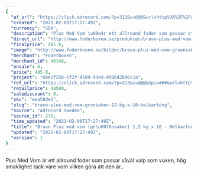 ```yaml
---
{
  "af_url": "https://click.adrecord.com/?p=313&c=@@@&url=http%3A%2F%2Fwww.foderboxen.se%2Fprodukter%2Fbravo-plus-med-vom-groensaker-1-2-kg-x-10-helkartong%2C670",
  "created": "2021-02-08T17:27:49Z",
  "currency": "SEK",
  "description": "Plus Med Vom \u00e4r ett allround foder som passar s\u00e5v\u00e4l valp som vuxen, h\u00f6g smaklighet tack vare vom vilken g\u00f6ra att den \u00e4r..",
  "direct_url": "http://www.foderboxen.se/produkter/bravo-plus-med-vom-groensaker-1-2-kg-x-10-helkartong,670",
  "finalprice": 485.0,
  "image": "http://www.foderboxen.se/bilder/bravo-plus-med-vom-groensaker-1-2-kg-x-10-helkartong-670.png",
  "merchant": "Foderboxen",
  "merchant_id": 46146,
  "onsale": 0,
  "price": 485.0,
  "project": "6be1f25b-1f2f-4509-93e9-dd8b42b96c1a",
  "ref_url": "https://click.adrecord.com/?p=313&c=@@@&epi=###&url=http%3A%2F%2Fwww.foderboxen.se%2Fprodukter%2Fbravo-plus-med-vom-groensaker-1-2-kg-x-10-helkartong%2C670",
  "retailprice": 48500,
  "salediscount": 0,
  "sku": "eea58de5",
  "slug": "bravo-plus-med-vom-gronsaker-12-kg-x-10-helkartong",
  "source": "Adrecord Sweden",
  "source_id": 270,
  "time_updated": "2021-02-08T17:27:49Z",
  "title": "Bravo Plus med vom (gr\u00f6nsaker) 1,2 kg x 10 - Helkartong",
  "updated": "2021-02-08T17:27:49Z",
  "version": 1
}
---
```


<p> Plus Med Vom är ett allround foder som passar såväl valp som vuxen, hög smaklighet tack vare vom vilken göra att den är..</p>
